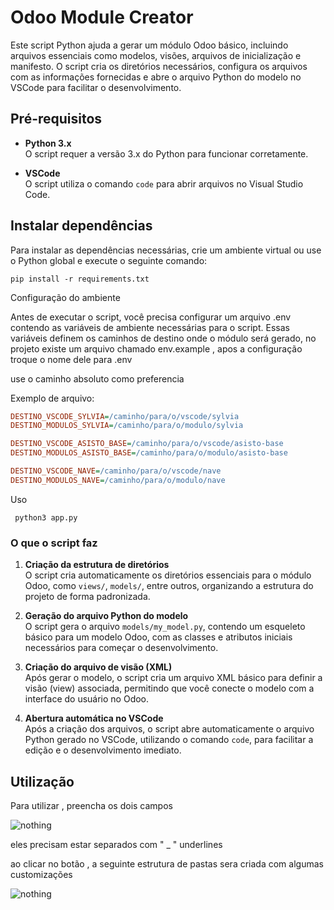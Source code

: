 # Odoo Module Creator

Este script Python ajuda a gerar um módulo Odoo básico, incluindo arquivos essenciais como modelos, visões, arquivos de inicialização e manifesto. O script cria os diretórios necessários, configura os arquivos com as informações fornecidas e abre o arquivo Python do modelo no VSCode para facilitar o desenvolvimento.

## Pré-requisitos

- **Python 3.x**  
  O script requer a versão 3.x do Python para funcionar corretamente.

- **VSCode**  
  O script utiliza o comando `code` para abrir arquivos no Visual Studio Code.

## Instalar dependências

Para instalar as dependências necessárias, crie um ambiente virtual ou use o Python global e execute o seguinte comando:

```pip install -r requirements.txt```


Configuração do ambiente

Antes de executar o script, você precisa configurar um arquivo .env contendo as variáveis de ambiente necessárias para o script. Essas variáveis definem os caminhos de destino onde o módulo será gerado, no projeto existe um arquivo chamado env.example , apos a configuração troque o nome dele para .env

use o caminho absoluto como preferencia

Exemplo de arquivo:

```ini
DESTINO_VSCODE_SYLVIA=/caminho/para/o/vscode/sylvia
DESTINO_MODULOS_SYLVIA=/caminho/para/o/modulo/sylvia

DESTINO_VSCODE_ASISTO_BASE=/caminho/para/o/vscode/asisto-base
DESTINO_MODULOS_ASISTO_BASE=/caminho/para/o/modulo/asisto-base

DESTINO_VSCODE_NAVE=/caminho/para/o/vscode/nave
DESTINO_MODULOS_NAVE=/caminho/para/o/modulo/nave
```
Uso

``` python3 app.py```


### O que o script faz

1. **Criação da estrutura de diretórios**  
   O script cria automaticamente os diretórios essenciais para o módulo Odoo, como `views/`, `models/`, entre outros, organizando a estrutura do projeto de forma padronizada.

2. **Geração do arquivo Python do modelo**  
   O script gera o arquivo `models/my_model.py`, contendo um esqueleto básico para um modelo Odoo, com as classes e atributos iniciais necessários para começar o desenvolvimento.

3. **Criação do arquivo de visão (XML)**  
   Após gerar o modelo, o script cria um arquivo XML básico para definir a visão (view) associada, permitindo que você conecte o modelo com a interface do usuário no Odoo.

4. **Abertura automática no VSCode**  
   Após a criação dos arquivos, o script abre automaticamente o arquivo Python gerado no VSCode, utilizando o comando `code`, para facilitar a edição e o desenvolvimento imediato.


## Utilização

Para utilizar , preencha os dois campos 

![nothing](imgs/image2.png)

eles precisam estar separados com " _ " underlines


ao clicar no botão , a seguinte estrutura de pastas sera criada com algumas customizações

![nothing](imgs/dir_tree_final.png)


